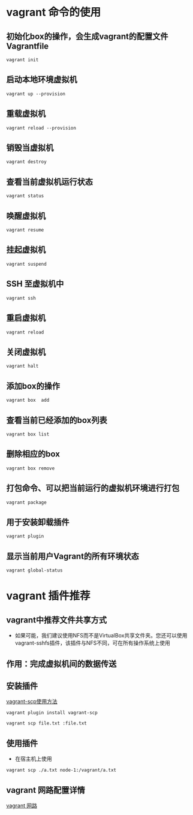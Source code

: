 # vagrant 命令的使用
## 初始化box的操作，会生成vagrant的配置文件Vagrantfile
`vagrant init`
## 启动本地环境虚拟机
`vagrant up --provision` 
## 重载虚拟机
`vagrant reload --provision`
## 销毁当虚拟机
`vagrant destroy`
## 查看当前虚拟机运行状态
`vagrant status `
## 唤醒虚拟机
`vagrant resume `
## 挂起虚拟机
`vagrant suspend`
## SSH 至虚拟机中
`vagrant ssh  `
## 重启虚拟机
`vagrant reload`
## 关闭虚拟机  
`vagrant halt`
## 添加box的操作
`vagrant box  add`
## 查看当前已经添加的box列表
`vagrant box list`
## 删除相应的box
`vagrant box remove`
## 打包命令、可以把当前运行的虚拟机环境进行打包
`vagrant package`
## 用于安装卸载插件
`vagrant plugin`
## 显示当前用户Vagrant的所有环境状态
`vagrant global-status`
# vagrant 插件推荐
## vagrant中推荐文件共享方式
- 如果可能，我们建议使用NFS而不是VirtualBox共享文件夹。您还可以使用vagrant-sshfs插件，该插件与NFS不同，可在所有操作系统上使用
## 作用：完成虚拟机间的数据传送
## 安装插件
[vagrant-scp使用方法](https://github.com/invernizzi/vagrant-scp)

`vagrant plugin install vagrant-scp`

`vagrant scp file.txt :file.txt`
## 使用插件
- 在宿主机上使用

`vagrant scp ./a.txt node-1:/vagrant/a.txt`

## vagrant 网路配置详情

[vagrant 网路](https://www.ityoudao.cn/posts/vagrant-network/)
